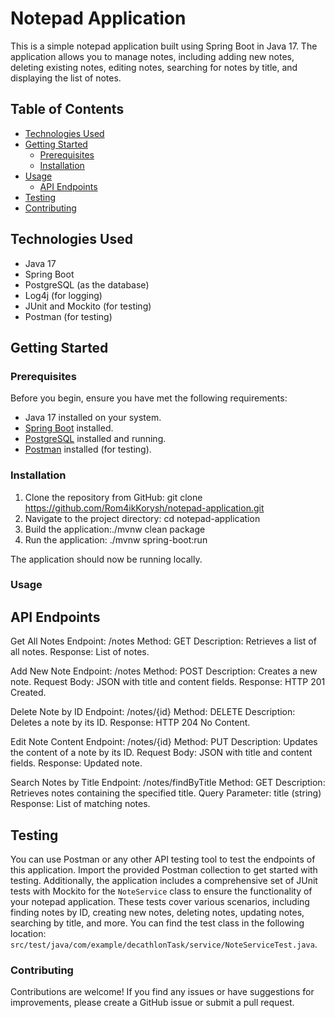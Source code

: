 # Notepad Application

This is a simple notepad application built using Spring Boot in Java 17. The application allows you to manage notes, including adding new notes, deleting existing notes, editing notes, searching for notes by title, and displaying the list of notes.

## Table of Contents

- [Technologies Used](#technologies-used)
- [Getting Started](#getting-started)
    - [Prerequisites](#prerequisites)
    - [Installation](#installation)
- [Usage](#usage)
    - [API Endpoints](#api-endpoints)
- [Testing](#testing)
- [Contributing](#contributing)

## Technologies Used

- Java 17
- Spring Boot
- PostgreSQL (as the database)
- Log4j (for logging)
- JUnit and Mockito (for testing)
- Postman (for testing)

## Getting Started

### Prerequisites

Before you begin, ensure you have met the following requirements:

- Java 17 installed on your system.
- [Spring Boot](https://spring.io/projects/spring-boot) installed.
- [PostgreSQL](https://www.postgresql.org/) installed and running.
- [Postman](https://www.postman.com/) installed (for testing).

### Installation

1. Clone the repository from GitHub: git clone <https://github.com/Rom4ikKorysh/notepad-application.git>
2. Navigate to the project directory: cd notepad-application
3. Build the application:./mvnw clean package
4. Run the application: ./mvnw spring-boot:run

The application should now be running locally.

### Usage

## API Endpoints

Get All Notes
Endpoint: /notes
Method: GET
Description: Retrieves a list of all notes.
Response: List of notes.

Add New Note
Endpoint: /notes
Method: POST
Description: Creates a new note.
Request Body: JSON with title and content fields.
Response: HTTP 201 Created.

Delete Note by ID
Endpoint: /notes/{id}
Method: DELETE
Description: Deletes a note by its ID.
Response: HTTP 204 No Content.

Edit Note Content
Endpoint: /notes/{id}
Method: PUT
Description: Updates the content of a note by its ID.
Request Body: JSON with title and content fields.
Response: Updated note.

Search Notes by Title
Endpoint: /notes/findByTitle
Method: GET
Description: Retrieves notes containing the specified title.
Query Parameter: title (string)
Response: List of matching notes.

## Testing

You can use Postman or any other API testing tool to test the endpoints of this application. Import the provided Postman collection to get started with testing.
Additionally, the application includes a comprehensive set of JUnit tests with Mockito for the `NoteService` class to ensure the functionality of your notepad application.
These tests cover various scenarios, including finding notes by ID, creating new notes, deleting notes, updating notes, searching by title, and more.
You can find the test class in the following location: `src/test/java/com/example/decathlonTask/service/NoteServiceTest.java`.

### Contributing

Contributions are welcome! If you find any issues or have suggestions for improvements, please create a GitHub issue or submit a pull request.

